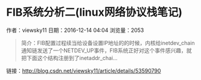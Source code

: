 # FIB系统分析二(linux网络协议栈笔记)
作者：viewsky11
日期：2016-12-14 04:04
浏览量：2053
> 简介：FIB配置过程续当给设备设置IP地址的的时候，内核给inetdev_chain通知链发送了一个NETDEV_UP事件，FIB系统正好对这个事件感兴趣，就把下面这个结构注册到了inetaddr_chai...

 链接：http://blog.csdn.net/viewsky11/article/details/53590790
